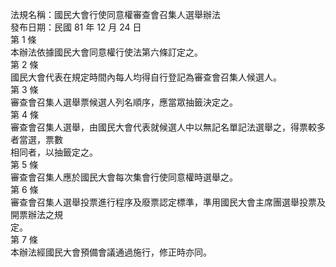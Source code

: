 法規名稱：國民大會行使同意權審查會召集人選舉辦法  
發布日期：民國 81 年 12 月 24 日  
第 1 條  
本辦法依據國民大會同意權行使法第六條訂定之。  
第 2 條  
國民大會代表在規定時間內每人均得自行登記為審查會召集人候選人。  
第 3 條  
審查會召集人選舉票候選人列名順序，應當眾抽籤決定之。  
第 4 條  
審查會召集人選舉，由國民大會代表就候選人中以無記名單記法選舉之，得票較多者當選，票數  
相同者，以抽籤定之。  
第 5 條  
審查會召集人應於國民大會每次集會行使同意權時選舉之。  
第 6 條  
審查會召集人選舉投票進行程序及廢票認定標準，準用國民大會主席團選舉投票及開票辦法之規  
定。  
第 7 條  
本辦法經國民大會預備會議通過施行，修正時亦同。  


